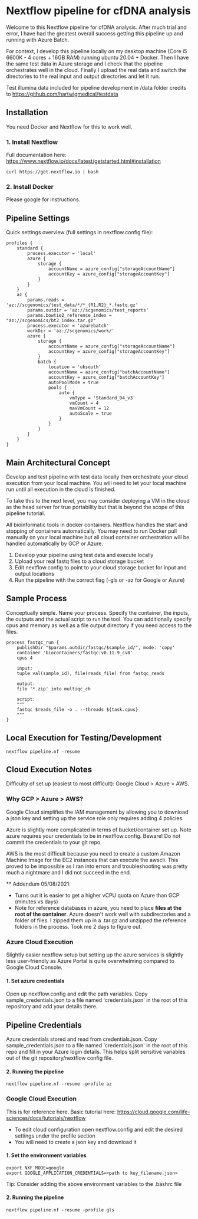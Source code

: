 # Nextflow pipeline for cfDNA analysis

Welcome to this Nextflow pipeline for cfDNA analysis. After much trial and error, I have had the greatest overall success getting this pipeline up and running with Azure Batch.

For context, I develop this pipeline locally on my desktop machine (Core i5 6600K - 4 cores + 16GB RAM) running ubuntu 20.04 + Docker.
Then I have the same test data in Azure storage and I check that the pipeline orchestrates well in the cloud.
Finally I upload the real data and switch the directories to the real input and output directories and let it run.

Test illumina data included for pipeline development in /data folder credits to https://github.com/hartwigmedical/testdata  

## Installation

You need Docker and Nextflow for this to work well.

### 1. Install Nextflow

Full documentation here: https://www.nextflow.io/docs/latest/getstarted.html#installation

```
curl https://get.nextflow.io | bash
```

### 2. Install Docker

Please google for instructions.

## Pipeline Settings

Quick settings overview (full settings in nextflow.config file):

```
profiles {
    standard {
        process.executor = 'local'
        azure {
            storage {
                accountName = azure_config["storageAccountName"]
                accountKey = azure_config["storageAccountKey"]
            }
        }
    }
    az {
        params.reads = 'az://scgenomics/test_data/*/*_{R1,R2}_*.fastq.gz'
        params.outdir = 'az://scgenomics/test_reports'
        params.bowtie2_reference_index = "az://scgenomics/bt2_index.tar.gz"
        process.executor = 'azurebatch'
        workDir = 'az://scgenomics/work/'
        azure {
            storage {
                accountName = azure_config["storageAccountName"]
                accountKey = azure_config["storageAccountKey"]
            }
            batch {
                location = 'uksouth'
                accountName = azure_config["batchAccountName"]
                accountKey = azure_config["batchAccountKey"]
                autoPoolMode = true
                pools {
                    auto {
                        vmType = 'Standard_D4_v3'
                        vmCount = 4
                        maxVmCount = 12
                        autoScale = true
                    }
                }
            }
        }
    }
}
```



## Main Architectural Concept

Develop and test pipeline with test data locally then orchestrate your cloud execution from your local machine. You will need to let your local machine run until all execution in the cloud is finished. 

To take this to the next level, you may consider deploying a VM in the cloud as the head server for true portability but that is beyond the scope of this pipeline tutorial.

All bioinformatic tools in docker containers. Nextflow handles the start and stopping of containers automatically. You may need to run Docker pull manually on your local machine but all cloud container orchestration will be handled automatically by GCP or Azure.

1. Develop your pipeline using test data and execute locally
2. Upload your real fastq files to a cloud storage bucket
3. Edit nextflow.config to point to your cloud storage bucket for input and output locations
4. Run the pipeline with the correct flag (-gls or -az for Google or Azure)

## Sample Process

Conceptually simple. Name your process. Specify the container, the inputs, the outputs and the actual script to run the tool. You can additionally specify cpus and memory as well as a file output directory if you need access to the files.

```
process fastqc_run {
    publishDir "$params.outdir/fastqc/$sample_id/", mode: 'copy'
    container 'biocontainers/fastqc:v0.11.9_cv8'
    cpus 4

    input:
    tuple val(sample_id), file(reads_file) from fastqc_reads

    output:
    file '*.zip' into multiqc_ch

    script:
    """
    fastqc $reads_file -o . --threads ${task.cpus}
    """
}
```

## Local Execution for Testing/Development
```
nextflow pipeline.nf -resume
```

## Cloud Execution Notes

Difficulty of set up (easiest to most difficult): Google Cloud > Azure > AWS.

### Why GCP > Azure > AWS?

Google Cloud simplifies the IAM management by allowing you to download a json key and setting up the service role only requires adding 4 policies.

Azure is slightly more complicated in terms of bucket/container set up. Note azure requires your credentials to be in nextflow.config. Beware! Do not commit the credentials to your git repo.

AWS is the most difficult because you need to create a custom Amazon Machine Image for the EC2 instances that can execute the awscli. This proved to be impossible as I ran into errors and troubleshooting was pretty much a nightmare and I did not succeed in the end.

** Addendum 05/08/2021:

- Turns out it is easier to get a higher vCPU quota on Azure than GCP (minutes vs days)
- Note for reference databases in azure, you need to place **files at the root of the container**. Azure doesn't work well with subdirectories and a folder of files. I zipped them up in a .tar.gz and unzipped the reference folders in the process. Took me 2 days to figure out.



### Azure Cloud Execution

Slightly easier nextflow setup but setting up the azure services is slightly less user-friendly as Azure Portal is quite overwhelming compared to Google Cloud Console.

#### 1. Set azure credentials

Open up nextflow.config and edit the path variables.
Copy sample_credentials.json to a file named 'credentials.json' in the root of this repository and add your details there.

## Pipeline Credentials

Azure credentials stored and read from credentials.json. Copy sample_credentials.json to a file named 'credentials.json' in the root of this repo and fill in your Azure login details. This helps split sensitive variables out of the git repository/nextflow config file.

#### 2. Running the pipeline
```
nextflow pipeline.nf -resume -profile az
```

### Google Cloud Execution

This is for reference here.
Basic tutorial here: https://cloud.google.com/life-sciences/docs/tutorials/nextflow

* To edit cloud configuration open nextflow.config and edit the desired settings under the profile section
* You will need to create a json key and download it

#### 1. Set the environment variables
```
export NXF_MODE=google
export GOOGLE_APPLICATION_CREDENTIALS=<path to key_filename.json>
```

Tip: Consider adding the above environment variables to the .bashrc file

#### 2. Running the pipeline
```
nextflow pipeline.nf -resume -profile gls
```